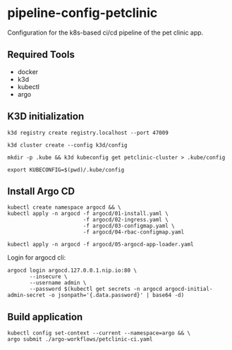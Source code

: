 # pipeline-config-petclinic

Configuration for the k8s-based ci/cd pipeline of the pet clinic app.

## Required Tools

* docker
* k3d
* kubectl 
* argo

## K3D initialization

`k3d registry create registry.localhost --port 47009`

`k3d cluster create --config k3d/config`

`mkdir -p .kube && k3d kubeconfig get petclinic-cluster > .kube/config`

`export KUBECONFIG=$(pwd)/.kube/config`

## Install Argo CD

```
kubectl create namespace argocd && \
kubectl apply -n argocd -f argocd/01-install.yaml \
                        -f argocd/02-ingress.yaml \
                        -f argocd/03-configmap.yaml \
                        -f argocd/04-rbac-configmap.yaml 
```

`kubectl apply -n argocd -f argocd/05-argocd-app-loader.yaml`

Login for argocd cli:

```
argocd login argocd.127.0.0.1.nip.io:80 \
       --insecure \
       --username admin \
       --password $(kubectl get secrets -n argocd argocd-initial-admin-secret -o jsonpath='{.data.password}' | base64 -d)
```





## Build application

```
kubectl config set-context --current --namespace=argo && \
argo submit ./argo-workflows/petclinic-ci.yaml
```

